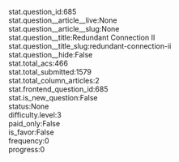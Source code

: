 stat.question_id:685  
stat.question__article__live:None  
stat.question__article__slug:None  
stat.question__title:Redundant Connection II  
stat.question__title_slug:redundant-connection-ii  
stat.question__hide:False  
stat.total_acs:466  
stat.total_submitted:1579  
stat.total_column_articles:2  
stat.frontend_question_id:685  
stat.is_new_question:False  
status:None  
difficulty.level:3  
paid_only:False  
is_favor:False  
frequency:0  
progress:0  
